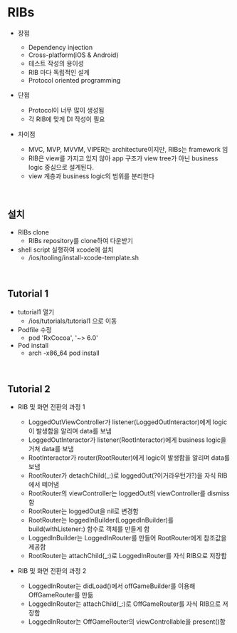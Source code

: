 # RIBs

- 장점
    - Dependency injection
    - Cross-platform(iOS & Android)
    - 테스트 작성의 용이성
    - RIB 마다 독립적인 설계
    - Protocol oriented programming

- 단점
    - Protocol이 너무 많이 생성됨
    - 각 RIB에 맞게 DI 작성이 필요

- 차이점
    - MVC, MVP, MVVM, VIPER는 architecture이지만, RIBs는 framework 임
    - RIB은 view를 가지고 있지 않아 app 구조가 view tree가 아닌 business logic 중심으로 설계된다.
    - view 계층과 business logic의 범위를 분리한다

<br>

## 설치

- RIBs clone
    - RIBs repository를 clone하여 다운받기
- shell script 실행하여 xcode에 설치
    - <RIBs path>/ios/tooling/install-xcode-template.sh

<br>

## Tutorial 1

- tutorial1 열기
    - <RIBs path>/ios/tutorials/tutorial1 으로 이동
- Podfile 수정
    - pod 'RxCocoa', '~> 6.0'
- Pod install
    - arch -x86_64 pod install

<br>

## Tutorial 2

- RIB 및 화면 전환의 과정 1
    - LoggedOutViewController가 listener(LoggedOutInteractor)에게 logic이 발생함을 알리며 data를 보냄
    - LoggedOutInteractor가 listener(RootInteractor)에게 business logic을 거쳐 data를 보냄
    - RootInteractor가 router(RootRouter)에게 logic이 발생함을 알리며 data를 보냄
    - RootRouter가 detachChild(_:)로 loggedOut(?이거라우턴가?)을 자식 RIB에서 떼어냄
    - RootRouter의 viewController는 loggedOut의 viewController를 dismiss 함
    - RootRouter는 loggedOut을 nil로 변경함
    - RootRouter는 loggedInBuilder(LoggedInBuilder)를 build(withListener:) 함수로 객체를 만들게 함
    - LoggedInBuilder는 LoggedInRouter를 만들어 RootRouter에게 참조값을 제공함
    - RootRouter는 attachChild(_:)로 LoggedInRouter를 자식 RIB으로 저장함

- RIB 및 화면 전환의 과정 2
    - LoggedInRouter는 didLoad()에서 offGameBuilder를 이용해 OffGameRouter를 만듦
    - LoggedInRouter는 attachChild(_:)로 OffGameRouter를 자식 RIB으로 저장함
    - LoggedInRouter는 OffGameRouter의 viewControllable을 present()함
